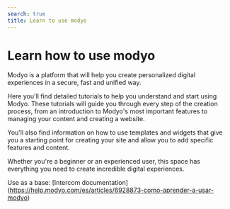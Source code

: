 ```yaml
---
search: true
title: Learn to use modyo
---
```


# Learn how to use modyo

Modyo is a platform that will help you create personalized digital experiences in a secure, fast and unified way.

Here you'll find detailed tutorials to help you understand and start using Modyo. These tutorials will guide you through every step of the creation process, from an introduction to Modyo's most important features to managing your content and creating a website.

You'll also find information on how to use templates and widgets that give you a starting point for creating your site and allow you to add specific features and content.

Whether you're a beginner or an experienced user, this space has everything you need to create incredible digital experiences.


Use as a base:
[Intercom documentation] (https://help.modyo.com/es/articles/6928873-como-aprender-a-usar-modyo)